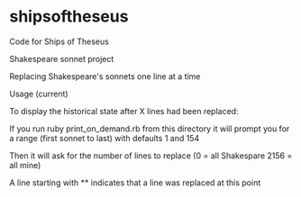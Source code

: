 # shipsoftheseus

Code for Ships of Theseus

Shakespeare sonnet project

Replacing Shakespeare's sonnets one line at a time

Usage (current)

To display the historical state after X lines had been replaced:

If you run ruby print_on_demand.rb from this directory it will prompt you for a range (first sonnet to last) with defaults 1 and 154

Then it will ask for the number of lines to replace (0 = all Shakespare 2156 = all mine)

A line starting with ** indicates that a line was replaced at this point

